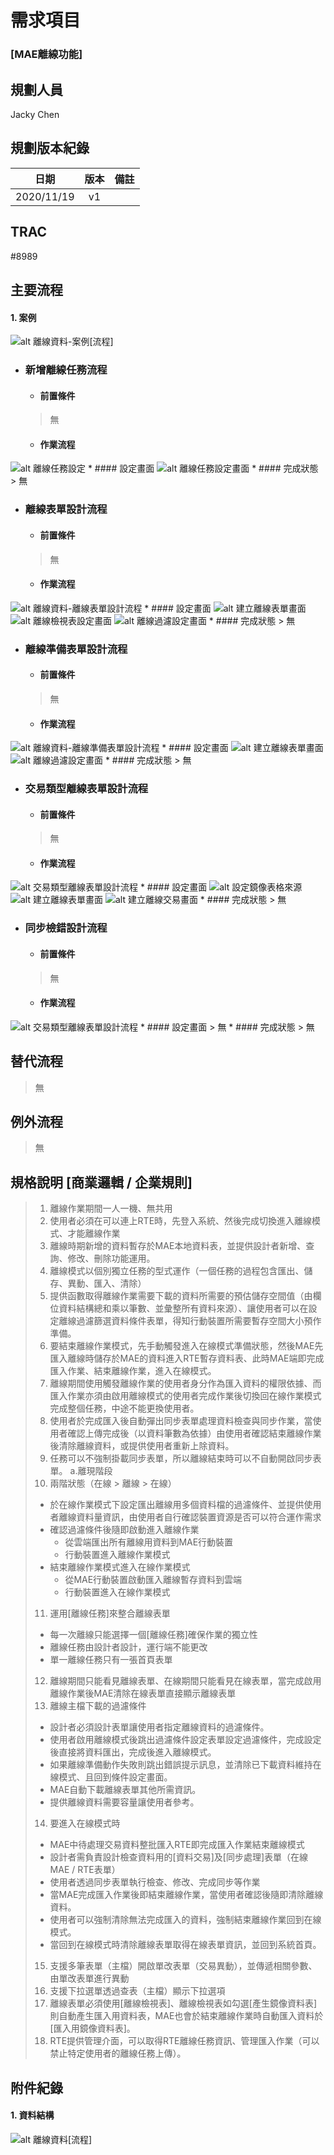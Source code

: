 # 需求項目 

### [MAE離線功能]

## 規劃人員

Jacky Chen

## 規劃版本紀錄

|日期|版本|備註|
|:-:|:-:|:-:|
|2020/11/19|v1||

## TRAC

#8989

## 主要流程

#### 1. 案例

![alt 離線資料-案例[流程]](離線資料-案例[流程].png)


* ### 新增離線任務流程
    * #### 前置條件
    > 無
    * #### 作業流程
![alt 離線任務設定](離線資料-新增離線任務流程.png)
    * #### 設定畫面
![alt 離線任務設定畫面](OfflineTask.png)
    * #### 完成狀態
    > 無

* ### 離線表單設計流程
    * #### 前置條件
    > 無
    * #### 作業流程
![alt 離線資料-離線表單設計流程](離線資料-離線表單設計流程.png)
    * #### 設定畫面
![alt 建立離線表單畫面](AddFormReport2.png)
![alt 離線檢視表設定畫面](Logical.png)
![alt 離線過濾設定畫面](BAFilter.png)
    * #### 完成狀態
    > 無

* ### 離線準備表單設計流程
    * #### 前置條件
    > 無
    * #### 作業流程
![alt 離線資料-離線準備表單設計流程](離線資料-離線準備表單設計流程.png)
    * #### 設定畫面
![alt 建立離線表單畫面](AddFormReport2.png)
![alt 離線過濾設定畫面](BAFilter.png)
    * #### 完成狀態
    > 無

* ### 交易類型離線表單設計流程
    * #### 前置條件
    > 無
    * #### 作業流程
![alt 交易類型離線表單設計流程](離線資料-交易類型離線表單設計流程.png)
    * #### 設定畫面
![alt 設定鏡像表格來源](physical.png)
![alt 建立離線表單畫面](AddFormReport(2).png)
![alt 建立離線交易畫面](OfflinePosting.png)
    * #### 完成狀態
    > 無

* ### 同步檢錯設計流程
    * #### 前置條件
    > 無
    * #### 作業流程
![alt 交易類型離線表單設計流程](離線資料-同步檢錯作業流程.png)
    * #### 設定畫面
    > 無
    * #### 完成狀態
    > 無

## 替代流程
> 無
## 例外流程
> 無
## 規格說明 [商業邏輯 / 企業規則]

> 1. 離線作業期間一人一機、無共用
> 2. 使用者必須在可以連上RTE時，先登入系統、然後完成切換進入離線模式、才能離線作業
> 3. 離線時期新增的資料暫存於MAE本地資料表，並提供設計者新增、查詢、修改、刪除功能運用。
> 4. 離線模式以個別獨立任務的型式運作（一個任務的過程包含匯出、儲存、異動、匯入、清除）
> 5. 提供函數取得離線作業需要下載的資料所需要的預估儲存空間值（由欄位資料結構總和乘以筆數、並彙整所有資料來源）、讓使用者可以在設定離線過濾篩選資料條件表單，得知行動裝置所需要暫存空間大小預作準備。
> 6. 要結束離線作業模式，先手動觸發進入在線模式準備狀態，然後MAE先匯入離線時儲存於MAE的資料進入RTE暫存資料表、此時MAE端即完成匯入作業、結束離線作業，進入在線模式。
> 7. 離線期間使用觸發離線作業的使用者身分作為匯入資料的權限依據、而匯入作業亦須由啟用離線模式的使用者完成作業後切換回在線作業模式完成整個任務，中途不能更換使用者。
> 8. 使用者於完成匯入後自動彈出同步表單處理資料檢查與同步作業，當使用者確認上傳完成後（以資料筆數為依據）由使用者確認結束離線作業後清除離線資料，或提供使用者重新上除資料。
> 9. 任務可以不強制掛載同步表單，所以離線結束時可以不自動開啟同步表單。
> a.離現階段
> 10. 兩階狀態（在線 > 離線 > 在線）
>    * 於在線作業模式下設定匯出離線用多個資料檔的過濾條件、並提供使用者離線資料量資訊，由使用者自行確認裝置資源是否可以符合運作需求
>    * 確認過濾條件後隨即啟動進入離線作業
>        * 從雲端匯出所有離線用資料到MAE行動裝置
>        * 行動裝置進入離線作業模式
>    * 結束離線作業模式進入在線作業模式
>        * 從MAE行動裝置啟動匯入離線暫存資料到雲端
>        * 行動裝置進入在線作業模式
> 11. 運用[離線任務]來整合離線表單
>   * 每一次離線只能選擇一個[離線任務]確保作業的獨立性
>   * 離線任務由設計者設計，運行端不能更改
>   * 單一離線任務只有一張首頁表單
> 12. 離線期間只能看見離線表單、在線期間只能看見在線表單，當完成啟用離線作業後MAE清除在線表單直接顯示離線表單
> 13. 離線主檔下載的過濾條件
>   * 設計者必須設計表單讓使用者指定離線資料的過濾條件。
>   * 使用者啟用離線模式後跳出過濾條件設定表單設定過濾條件，完成設定後直接將資料匯出，完成後進入離線模式。
>   * 如果離線準備動作失敗則跳出錯誤提示訊息，並清除已下載資料維持在線模式、且回到條件設定畫面。
>   * MAE自動下載離線表單其他所需資訊。
>   * 提供離線資料需要容量讓使用者參考。
> 14. 要進入在線模式時
>   * MAE中待處理交易資料整批匯入RTE即完成匯入作業結束離線模式
>   * 設計者需負責設計檢查資料用的[資料交易]及[同步處理]表單（在線MAE / RTE表單）
>   * 使用者透過同步表單執行檢查、修改、完成同步等作業
>   * 當MAE完成匯入作業後即結束離線作業，當使用者確認後隨即清除離線資料。
>   * 使用者可以強制清除無法完成匯入的資料，強制結束離線作業回到在線模式。
>   * 當回到在線模式時清除離線表單取得在線表單資訊，並回到系統首頁。
> 15. 支援多筆表單（主檔）開啟單改表單（交易異動），並傳遞相關參數、由單改表單進行異動
> 16. 支援下拉選單透過查表（主檔）顯示下拉選項
> 17. 離線表單必須使用[離線檢視表]、離線檢視表如勾選[產生鏡像資料表]則自動產生匯入用資料表，MAE也會於結束離線作業時自動匯入資料於[匯入用鏡像資料表]。
> 18. RTE提供管理介面，可以取得RTE離線任務資訊、管理匯入作業（可以禁止特定使用者的離線任務上傳）。

## 附件紀錄

#### 1. 資料結構

![alt 離線資料[流程]](MAE離線-20201019.png)